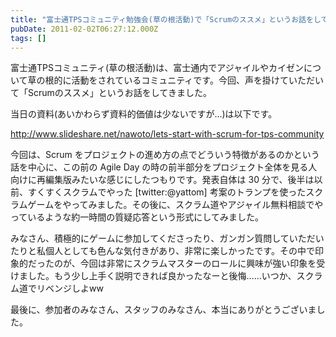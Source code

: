 ```yaml
---
title: "富士通TPSコミュニティ勉強会(草の根活動)で「Scrumのススメ」というお話をしてきました"
pubDate: 2011-02-02T06:27:12.000Z
tags: []
---
```


富士通TPSコミュニティ(草の根活動)は、富士通内でアジャイルやカイゼンについて草の根的に活動をされているコミュニティです。今回、声を掛けていただいて「Scrumのススメ」というお話をしてきました。

当日の資料(あいかわらず資料的価値は少ないですが...)は以下です。

http://www.slideshare.net/nawoto/lets-start-with-scrum-for-tps-community

今回は、Scrum をプロジェクトの進め方の点でどういう特徴があるのかという話を中心に、この前の Agile Day の時の前半部分をプロジェクト全体を見る人向けに再編集版みたいな感じにしたつもりです。発表自体は 30 分で、後半は以前、すくすくスクラムでやった [twitter:@yattom] 考案のトランプを使ったスクラムゲームをやってみました。その後に、スクラム道やアジャイル無料相談でやっているような約一時間の質疑応答という形式にしてみました。

みなさん、積極的にゲームに参加してくださったり、ガンガン質問していただいたりと私個人としても色んな気付きがあり、非常に楽しかったです。その中で印象的だったのが、今回は非常にスクラムマスターのロールに興味が強い印象を受けました。もう少し上手く説明できれば良かったなーと後悔......いつか、スクラム道でリベンジしよww

最後に、参加者のみなさん、スタッフのみなさん、本当にありがとうございました。